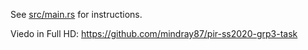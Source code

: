 See [src/main.rs](https://github.com/mindray87/pir-ss2020-grp3-task/blob/master/src/main.rs) for instructions.

Viedo in Full HD: https://github.com/mindray87/pir-ss2020-grp3-task

